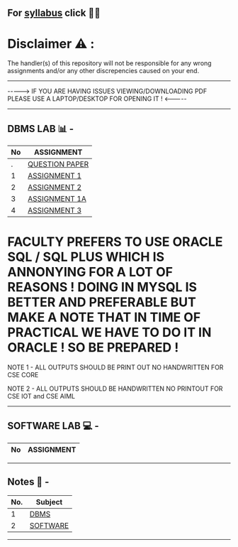 For [syllabus](https://github.com/BEASTgg/5thsem/tree/main/Syllebus) click 💁‍♂️
---------------------------------------------------------------------------------------------------------------------------------------------------------------------------------------------------------------------------------

# Disclaimer :warning: :

The handler(s) of this repository will not be responsible for any wrong assignments and/or any other discrepencies caused on your end.

------------------------------------------------------------------------------------------------------------------------------------------------------------------------------------------------------------------------------


-----> IF YOU ARE HAVING ISSUES VIEWING/DOWNLOADING PDF PLEASE USE A LAPTOP/DESKTOP FOR OPENING IT ! <-----


---------------------------------------------------------------------------------------------------------------------------------------------------------------------------------------------------------------------------------
DBMS LAB 📊 -
---------------------------------------------------------------------------------------------------------------------------------------------------------------------------------------------------------------------------------
| No  | ASSIGNMENT |
| ------------- | ------------- |
| .  | [QUESTION PAPER](https://github.com/BEASTgg/5thsem/blob/main/DBMS/QUESTION.pdf) |
| 1  | [ASSIGNMENT 1](https://github.com/BEASTgg/5thsem/tree/main/DBMS/ASSIGNMENT%201) |
| 2  | [ASSIGNMENT 2](https://github.com/BEASTgg/5thsem/tree/main/DBMS/ASSIGNMENT%20%202) |
| 3  | [ASSIGNMENT 1A](https://github.com/BEASTgg/5thsem/tree/main/DBMS/ASSIGNMENT%201A) |
| 4  | [ASSIGNMENT 3](https://github.com/BEASTgg/5thsem/tree/main/DBMS/ASSIGNMENT%203) |

# FACULTY PREFERS TO USE ORACLE SQL / SQL PLUS WHICH IS ANNONYING FOR A LOT OF REASONS ! DOING IN MYSQL IS BETTER AND PREFERABLE BUT MAKE A NOTE THAT IN TIME OF PRACTICAL WE HAVE TO DO IT IN ORACLE ! SO BE PREPARED !

NOTE 1 - ALL OUTPUTS SHOULD BE PRINT OUT NO HANDWRITTEN FOR CSE CORE

NOTE 2 - ALL OUTPUTS SHOULD BE HANDWRITTEN NO PRINTOUT FOR CSE IOT and CSE AIML

---------------------------------------------------------------------------------------------------------------------------------------------------------------------------------------------------------------------------------
SOFTWARE LAB 💻 -
---------------------------------------------------------------------------------------------------------------------------------------------------------------------------------------------------------------------------------
| No  | ASSIGNMENT |
| ------------- | ------------- |

---------------------------------------------------------------------------------------------------------------------------------------------------------------------------------------------------------------------------------

## Notes 📜 -

| No. | Subject |
| --- | --- |
| 1 | [DBMS](/Notes/DBMS/) |
| 2 | [SOFTWARE](/Notes/Software/) |
------------------------------------------------------------------------------------------------------------------------------------------------------------------------------------------------------------------------------
